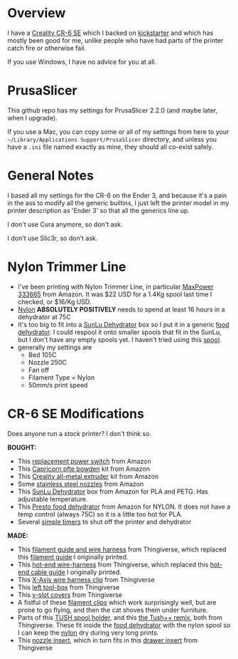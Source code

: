 # Overview

I have a [Creality CR-6 SE][cr6] which I backed on [kickstarter][kcr6] and which has mostly been good for me, unlike people who have had parts of the printer catch fire or otherwise fail.

If you use Windows, I have no advice for you at all.

# PrusaSlicer

This github repo has my settings for PrusaSlicer 2.2.0 (and maybe later, when I upgrade).

If you use a Mac, you can copy some or all of my settings from here to your ```~/Library/Applications Support/PrusaSlicer``` directory, and unless you have a ```.ini``` file named exactly as mine, they should all co-exist safely.

# General Notes

I based all my settings for the CR-6 on the Ender 3, and because it's a pain in the ass to modify all the generic builtins, I just left the printer model in my printer description as 'Ender 3' so that all the generics line up.

I don't use Cura anymore, so don't ask.

I don't use Slic3r, so don't ask.

# Nylon Trimmer Line


* I've been printing with Nylon Trimmer Line, in particular [MaxPower 333665][ntl] from Amazon. It was $22 USD for a 1.4Kg spool last time I checked, or $16/Kg USD.
* [Nylon][ntl] **ABSOLUTELY POSITIVELY** needs to spend at least 16 hours in a dehydrator at 75C
* It's too big to fit into a [SunLu Dehydrator][sunlu] box so I put it in a generic [food dehydrator][presto].  I could respool it onto smaller spools that fit in the SunLu, but I don't have any empty spools yet. I haven't tried using this [spool][ulfs].
* generally my settings are 
  * Bed 105C
  * Nozzle 250C
  * Fan off
  * Filament Type = Nylon
  * 50mm/s print speed

# CR-6 SE Modifications

Does anyone run a *stock* printer?  I don't think so.

**BOUGHT:**

* This [replacement power switch][rps] from Amazon
* This [Capricorn pfte bowden][bowden] kit from Amazon
* This [Creality all-metal extruder][amex] kit from Amazon
* Some [stainless steel nozzles][ssn] from Amazon
* This [SunLu Dehydrator][sunlu] box from Amazon for PLA and PETG. Has adjustable temperature.
* This [Presto food dehydrator][presto] from Amazon for NYLON. It does not have a temp control (always 75C) so it is a little too hot for PLA.
* Several [simple timers][timer] to shut off the printer and dehydrator

**MADE:** 

* This [filament guide and wire harness][fgcg] from Thingiverse, which replaced this [filament guide][fg] I originally printed.
* This [hot-end wire-harness][cgbt] from Thingiverse, which replaced this [hot-end cable guide][hecg] I originally printed.
* This [X-Axis wire harness clip][xawhc] from Thingiverse
* This [left tool-box][lsd] from Thingiverse
* This [v-slot covers][vsc] from Thingiverse
* A fistful of these [filament clips][fc] which work surprisingly well, but are prone to go flying, and then the cat shoves them under furniture.
* Parts of this [TUSH spool holder][tush1], and this [the Tush++ remix][tush2], both from Thingiverse. These fit inside the [food dehydrator][presto] with the nylon spool so I can keep the [nylon][ntl] dry during very long prints.
* This [nozzle insert][ndi], which in turn fits in this [drawer insert][di] from Thingiverse

[cr6]: https://www.creality.com/goods-detail/cr-6-se-3d-printer
[kcr6]: https://www.kickstarter.com/projects/3dprintmill/creality-cr-6-se-leveling-free-diy-3d-printer-kit
[ntl]: https://www.amazon.com/gp/product/B003VPAEL6
[bowden]: https://www.amazon.com/gp/product/B082LPB9XD/
[amex]:https://www.amazon.com/gp/product/B07J44QW8B/
[ssn]: https://www.amazon.com/gp/product/B08MVWM43F/
[sunlu]: https://www.amazon.com/gp/product/B08C9RZPMN/
[presto]: https://www.amazon.com/gp/product/B008H2OELY/
[timer]: https://www.amazon.com/gp/product/B01KKOJ42U/
[rps]:https://www.amazon.com/gp/product/B081VD1NNT/
[tush1]: https://www.thingiverse.com/thing:2521463
[tush2]:https://www.thingiverse.com/thing:2451368
[cgbt]: https://www.thingiverse.com/thing:4653730
[lsd]: https://www.thingiverse.com/thing:4656033
[ndi]: https://www.thingiverse.com/thing:4656201
[di]:https://www.thingiverse.com/thing:4612526
[vsc]:https://www.thingiverse.com/thing:3379068
[fgcg]: https://www.thingiverse.com/thing:4632727
[hecg]:https://www.thingiverse.com/thing:4606951
[xawhc]:https://www.thingiverse.com/thing:4598182
[fg]:https://www.thingiverse.com/thing:4594094
[fc]:https://www.thingiverse.com/thing:1194027
[ulfs]:https://www.thingiverse.com/thing:1986210